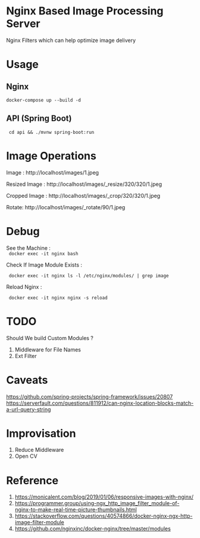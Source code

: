 # Nginx Based Image Processing Server

Nginx Filters which can help optimize image delivery

# Usage

## Nginx
``` docker-compose up --build -d ```

## API (Spring Boot)

``` cd api && ./mvnw spring-boot:run```

# Image Operations

Image : http://localhost/images/1.jpeg  

Resized Image : http://localhost/images/_resize/320/320/1.jpeg  

Cropped Image : http://localhost/images/_crop/320/320/1.jpeg  

Rotate: http://localhost/images/_rotate/90/1.jpeg  


# Debug

See the Machine  :   
``` docker exec -it nginx bash``` 

Check If Image Module Exists : 

``` docker exec -it nginx ls -l /etc/nginx/modules/ | grep image``` 

Reload Nginx : 

``` docker exec -it nginx nginx -s reload``` 

# TODO
Should We build Custom Modules ?
1. Middleware for File Names
2. Ext Filter

# Caveats
https://github.com/spring-projects/spring-framework/issues/20807
https://serverfault.com/questions/811912/can-nginx-location-blocks-match-a-url-query-string

# Improvisation
1. Reduce Middleware
2. Open CV

# Reference
1. https://monicalent.com/blog/2019/01/06/responsive-images-with-nginx/
2. https://programmer.group/using-ngx_http_image_filter_module-of-nginx-to-make-real-time-picture-thumbnails.html
3. https://stackoverflow.com/questions/40574866/docker-nginx-ngx-http-image-filter-module
4. https://github.com/nginxinc/docker-nginx/tree/master/modules
